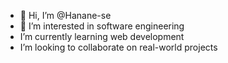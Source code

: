 - 👋 Hi, I’m @Hanane-se
- 👀 I’m interested in software engineering
-  I’m currently learning web development
-  I’m looking to collaborate on real-world projects

<!---
Hanane-se/Hanane-se is a ✨ special ✨ repository because its `README.md` (this file) appears on your GitHub profile.
You can click the Preview link to take a look at your changes.
--->
